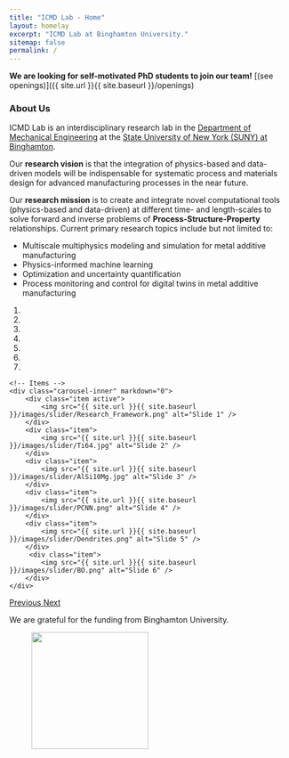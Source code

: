 ```yaml
---
title: "ICMD Lab - Home"
layout: homelay
excerpt: "ICMD Lab at Binghamton University."
sitemap: false
permalink: /
---
```


 **We are looking for self-motivated PhD students to join our team!** [(see openings)]({{ site.url }}{{ site.baseurl }}/openings)

### About Us

ICMD Lab is an interdisciplinary research lab in the [Department of Mechanical Engineering](https://www.binghamton.edu/mechanical-engineering/people/index.html) at the [State University of New York (SUNY) at Binghamton](https://binghamton.edu/). 

Our **research vision** is that the integration of physics-based and data-driven models will be indispensable for 
systematic process and materials design for advanced manufacturing processes in the near future. 

Our **research mission** is to create and integrate novel computational tools (physics-based and data-driven) at different time- and length-scales to solve forward and inverse problems of **Process-Structure-Property** relationships. Current primary research topics include but not limited to:
* Multiscale multiphysics modeling and simulation for metal additive manufacturing
* Physics-informed machine learning
* Optimization and uncertainty quantification
* Process monitoring and control for digital twins in metal additive manufacturing

<div markdown="0" id="carousel" class="carousel slide" data-ride="carousel" data-interval="4000" data-pause="hover" >
    <!-- Menu -->
    <ol class="carousel-indicators">
        <li data-target="#carousel" data-slide-to="0" class="active"></li>
        <li data-target="#carousel" data-slide-to="1"></li>
        <li data-target="#carousel" data-slide-to="2"></li>
        <li data-target="#carousel" data-slide-to="3"></li>
        <li data-target="#carousel" data-slide-to="4"></li>
        <li data-target="#carousel" data-slide-to="5"></li>
        <li data-target="#carousel" data-slide-to="6"></li>
    </ol>

    <!-- Items -->
    <div class="carousel-inner" markdown="0">
        <div class="item active">
            <img src="{{ site.url }}{{ site.baseurl }}/images/slider/Research_Framework.png" alt="Slide 1" />
        </div>
        <div class="item">
            <img src="{{ site.url }}{{ site.baseurl }}/images/slider/Ti64.jpg" alt="Slide 2" />
        </div>
        <div class="item">
            <img src="{{ site.url }}{{ site.baseurl }}/images/slider/AlSi10Mg.jpg" alt="Slide 3" />
        </div>
        <div class="item">
            <img src="{{ site.url }}{{ site.baseurl }}/images/slider/PCNN.png" alt="Slide 4" />
        </div>
        <div class="item">
            <img src="{{ site.url }}{{ site.baseurl }}/images/slider/Dendrites.png" alt="Slide 5" />
        </div>       
         <div class="item">
            <img src="{{ site.url }}{{ site.baseurl }}/images/slider/BO.png" alt="Slide 6" />
        </div>
    </div>
  <a class="left carousel-control" href="#carousel" role="button" data-slide="prev">
    <span class="glyphicon glyphicon-chevron-left" aria-hidden="true"></span>
    <span class="sr-only">Previous</span>
  </a>
  <a class="right carousel-control" href="#carousel" role="button" data-slide="next">
    <span class="glyphicon glyphicon-chevron-right" aria-hidden="true"></span>
    <span class="sr-only">Next</span>
  </a>
</div>


We are grateful for the funding from Binghamton University.

<figure class="fourth">
  <img src="{{ site.url }}{{ site.baseurl }}/images/logo/Logo_Binghamton.jpg" style="width: 210px">
</figure>

